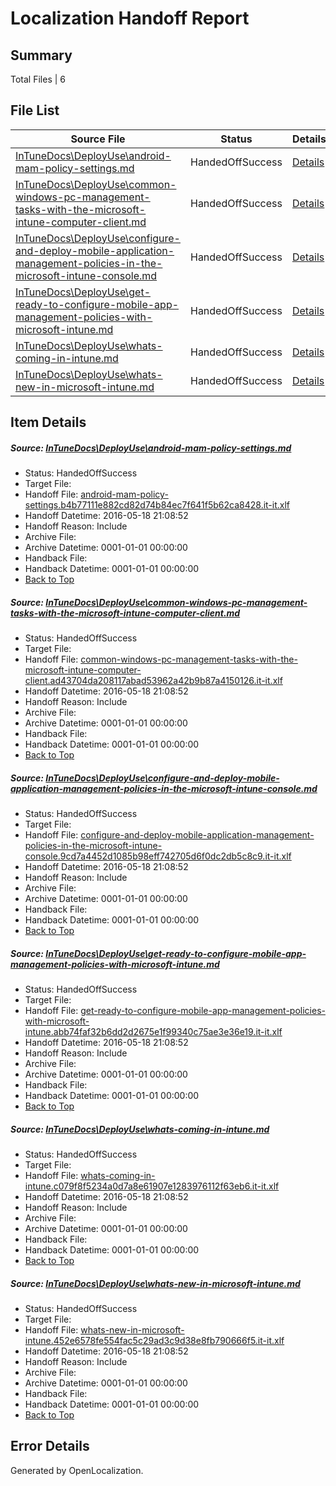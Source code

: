 # <a name='report-top'></a> Localization Handoff Report

## Summary
 Total Files | 6

## File List
 Source File | Status | Details 
 ----------- | ------ | ------- 
 [InTuneDocs\DeployUse\android-mam-policy-settings.md](https://github.com/Microsoft/IntuneDocs-pr/blob/9a747dbde020738287a84d07d4653a705fe99752/InTuneDocs/DeployUse/android-mam-policy-settings.md) | HandedOffSuccess | [Details](#565c4789b0f27e904e66cb70843d3f4710ba2ebe13)
 [InTuneDocs\DeployUse\common-windows-pc-management-tasks-with-the-microsoft-intune-computer-client.md](https://github.com/Microsoft/IntuneDocs-pr/blob/0e4bac30f9a6f72d118087a35cda683441106136/InTuneDocs/DeployUse/common-windows-pc-management-tasks-with-the-microsoft-intune-computer-client.md) | HandedOffSuccess | [Details](#c06a8733ed4751877effa8d6a3e363233540803d17)
 [InTuneDocs\DeployUse\configure-and-deploy-mobile-application-management-policies-in-the-microsoft-intune-console.md](https://github.com/Microsoft/IntuneDocs-pr/blob/9a747dbde020738287a84d07d4653a705fe99752/InTuneDocs/DeployUse/configure-and-deploy-mobile-application-management-policies-in-the-microsoft-intune-console.md) | HandedOffSuccess | [Details](#1e19c0029ac0eaa43d298dee8639c113b2dda58519)
 [InTuneDocs\DeployUse\get-ready-to-configure-mobile-app-management-policies-with-microsoft-intune.md](https://github.com/Microsoft/IntuneDocs-pr/blob/9a747dbde020738287a84d07d4653a705fe99752/InTuneDocs/DeployUse/get-ready-to-configure-mobile-app-management-policies-with-microsoft-intune.md) | HandedOffSuccess | [Details](#28448f5ca267e0a3fa0ffc35018b480da45aefc645)
 [InTuneDocs\DeployUse\whats-coming-in-intune.md](https://github.com/Microsoft/IntuneDocs-pr/blob/96b4b399e5eadbb8b46358df254176d23ec9d217/InTuneDocs/DeployUse/whats-coming-in-intune.md) | HandedOffSuccess | [Details](#cc2fb7cdffd3f23a406777722c026b9bbb3f0ebb254)
 [InTuneDocs\DeployUse\whats-new-in-microsoft-intune.md](https://github.com/Microsoft/IntuneDocs-pr/blob/12b92f8811bba2ca391598f35c88c15c92a62c9b/InTuneDocs/DeployUse/whats-new-in-microsoft-intune.md) | HandedOffSuccess | [Details](#c987664541d65c516f40940b87ac0be54bc4a495256)

## Item Details
##### <a name='565c4789b0f27e904e66cb70843d3f4710ba2ebe13'></a> Source: [InTuneDocs\DeployUse\android-mam-policy-settings.md](https://github.com/Microsoft/IntuneDocs-pr/blob/9a747dbde020738287a84d07d4653a705fe99752/InTuneDocs/DeployUse/android-mam-policy-settings.md)
* Status: HandedOffSuccess
* Target File: 
* Handoff File: [android-mam-policy-settings.b4b77111e882cd82d74b84ec7f641f5b62ca8428.it-it.xlf](https://github.com/Microsoft/EM.handoff/blob/11d5412b9d8439d7a66f6a7e9cb490d8af4a0059/ol-handoff/Microsoft/IntuneDocs-pr.it-it/master/android-mam-policy-settings.b4b77111e882cd82d74b84ec7f641f5b62ca8428.it-it.xlf)
* Handoff Datetime: 2016-05-18 21:08:52
* Handoff Reason: Include
* Archive File: 
* Archive Datetime: 0001-01-01 00:00:00
* Handback File: 
* Handback Datetime: 0001-01-01 00:00:00
* [Back to Top](#report-top)

##### <a name='c06a8733ed4751877effa8d6a3e363233540803d17'></a> Source: [InTuneDocs\DeployUse\common-windows-pc-management-tasks-with-the-microsoft-intune-computer-client.md](https://github.com/Microsoft/IntuneDocs-pr/blob/0e4bac30f9a6f72d118087a35cda683441106136/InTuneDocs/DeployUse/common-windows-pc-management-tasks-with-the-microsoft-intune-computer-client.md)
* Status: HandedOffSuccess
* Target File: 
* Handoff File: [common-windows-pc-management-tasks-with-the-microsoft-intune-computer-client.ad43704da208117abad53962a42b9b87a4150126.it-it.xlf](https://github.com/Microsoft/EM.handoff/blob/11d5412b9d8439d7a66f6a7e9cb490d8af4a0059/ol-handoff/Microsoft/IntuneDocs-pr.it-it/master/common-windows-pc-management-tasks-with-the-microsoft-intune-computer-client.ad43704da208117abad53962a42b9b87a4150126.it-it.xlf)
* Handoff Datetime: 2016-05-18 21:08:52
* Handoff Reason: Include
* Archive File: 
* Archive Datetime: 0001-01-01 00:00:00
* Handback File: 
* Handback Datetime: 0001-01-01 00:00:00
* [Back to Top](#report-top)

##### <a name='1e19c0029ac0eaa43d298dee8639c113b2dda58519'></a> Source: [InTuneDocs\DeployUse\configure-and-deploy-mobile-application-management-policies-in-the-microsoft-intune-console.md](https://github.com/Microsoft/IntuneDocs-pr/blob/9a747dbde020738287a84d07d4653a705fe99752/InTuneDocs/DeployUse/configure-and-deploy-mobile-application-management-policies-in-the-microsoft-intune-console.md)
* Status: HandedOffSuccess
* Target File: 
* Handoff File: [configure-and-deploy-mobile-application-management-policies-in-the-microsoft-intune-console.9cd7a4452d1085b98eff742705d6f0dc2db5c8c9.it-it.xlf](https://github.com/Microsoft/EM.handoff/blob/11d5412b9d8439d7a66f6a7e9cb490d8af4a0059/ol-handoff/Microsoft/IntuneDocs-pr.it-it/master/configure-and-deploy-mobile-application-management-policies-in-the-microsoft-intune-console.9cd7a4452d1085b98eff742705d6f0dc2db5c8c9.it-it.xlf)
* Handoff Datetime: 2016-05-18 21:08:52
* Handoff Reason: Include
* Archive File: 
* Archive Datetime: 0001-01-01 00:00:00
* Handback File: 
* Handback Datetime: 0001-01-01 00:00:00
* [Back to Top](#report-top)

##### <a name='28448f5ca267e0a3fa0ffc35018b480da45aefc645'></a> Source: [InTuneDocs\DeployUse\get-ready-to-configure-mobile-app-management-policies-with-microsoft-intune.md](https://github.com/Microsoft/IntuneDocs-pr/blob/9a747dbde020738287a84d07d4653a705fe99752/InTuneDocs/DeployUse/get-ready-to-configure-mobile-app-management-policies-with-microsoft-intune.md)
* Status: HandedOffSuccess
* Target File: 
* Handoff File: [get-ready-to-configure-mobile-app-management-policies-with-microsoft-intune.abb74faf32b6dd2d2675e1f99340c75ae3e36e19.it-it.xlf](https://github.com/Microsoft/EM.handoff/blob/11d5412b9d8439d7a66f6a7e9cb490d8af4a0059/ol-handoff/Microsoft/IntuneDocs-pr.it-it/master/get-ready-to-configure-mobile-app-management-policies-with-microsoft-intune.abb74faf32b6dd2d2675e1f99340c75ae3e36e19.it-it.xlf)
* Handoff Datetime: 2016-05-18 21:08:52
* Handoff Reason: Include
* Archive File: 
* Archive Datetime: 0001-01-01 00:00:00
* Handback File: 
* Handback Datetime: 0001-01-01 00:00:00
* [Back to Top](#report-top)

##### <a name='cc2fb7cdffd3f23a406777722c026b9bbb3f0ebb254'></a> Source: [InTuneDocs\DeployUse\whats-coming-in-intune.md](https://github.com/Microsoft/IntuneDocs-pr/blob/96b4b399e5eadbb8b46358df254176d23ec9d217/InTuneDocs/DeployUse/whats-coming-in-intune.md)
* Status: HandedOffSuccess
* Target File: 
* Handoff File: [whats-coming-in-intune.c079f8f5234a0d7a8e61907e1283976112f63eb6.it-it.xlf](https://github.com/Microsoft/EM.handoff/blob/11d5412b9d8439d7a66f6a7e9cb490d8af4a0059/ol-handoff/Microsoft/IntuneDocs-pr.it-it/master/whats-coming-in-intune.c079f8f5234a0d7a8e61907e1283976112f63eb6.it-it.xlf)
* Handoff Datetime: 2016-05-18 21:08:52
* Handoff Reason: Include
* Archive File: 
* Archive Datetime: 0001-01-01 00:00:00
* Handback File: 
* Handback Datetime: 0001-01-01 00:00:00
* [Back to Top](#report-top)

##### <a name='c987664541d65c516f40940b87ac0be54bc4a495256'></a> Source: [InTuneDocs\DeployUse\whats-new-in-microsoft-intune.md](https://github.com/Microsoft/IntuneDocs-pr/blob/12b92f8811bba2ca391598f35c88c15c92a62c9b/InTuneDocs/DeployUse/whats-new-in-microsoft-intune.md)
* Status: HandedOffSuccess
* Target File: 
* Handoff File: [whats-new-in-microsoft-intune.452e6578fe554fac5c29ad3c9d38e8fb790666f5.it-it.xlf](https://github.com/Microsoft/EM.handoff/blob/11d5412b9d8439d7a66f6a7e9cb490d8af4a0059/ol-handoff/Microsoft/IntuneDocs-pr.it-it/master/whats-new-in-microsoft-intune.452e6578fe554fac5c29ad3c9d38e8fb790666f5.it-it.xlf)
* Handoff Datetime: 2016-05-18 21:08:52
* Handoff Reason: Include
* Archive File: 
* Archive Datetime: 0001-01-01 00:00:00
* Handback File: 
* Handback Datetime: 0001-01-01 00:00:00
* [Back to Top](#report-top)


## Error Details

Generated by OpenLocalization.
